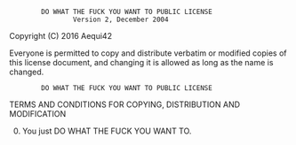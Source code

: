             DO WHAT THE FUCK YOU WANT TO PUBLIC LICENSE
                    Version 2, December 2004

 Copyright (C) 2016 Aequi42

 Everyone is permitted to copy and distribute verbatim or modified
 copies of this license document, and changing it is allowed as long
 as the name is changed.

            DO WHAT THE FUCK YOU WANT TO PUBLIC LICENSE
   TERMS AND CONDITIONS FOR COPYING, DISTRIBUTION AND MODIFICATION

  0. You just DO WHAT THE FUCK YOU WANT TO.
